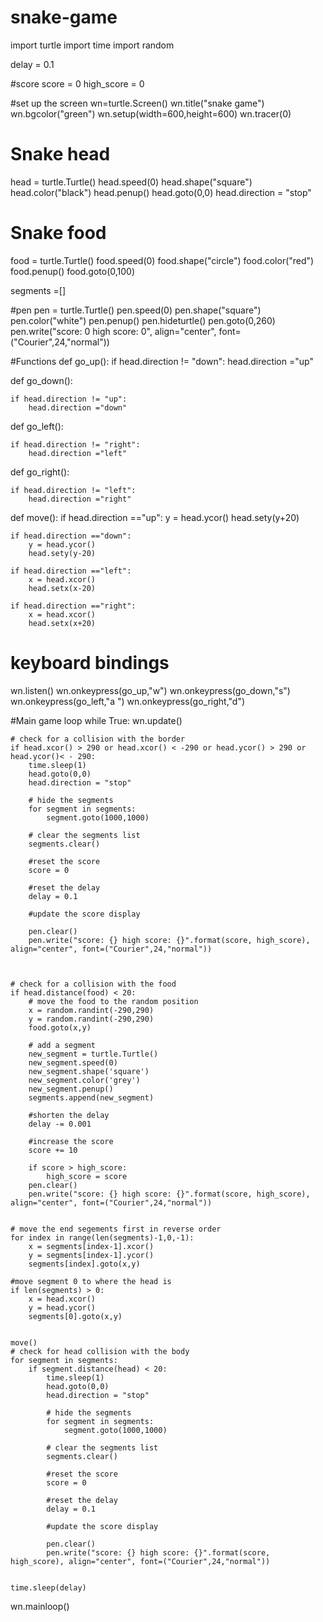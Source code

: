 # snake-game

import turtle
import time
import random


delay = 0.1

#score
score = 0
high_score = 0

#set up the screen
wn=turtle.Screen()
wn.title("snake game")
wn.bgcolor("green")
wn.setup(width=600,height=600)
wn.tracer(0)


# Snake head
head = turtle.Turtle()
head.speed(0)
head.shape("square")
head.color("black")
head.penup()
head.goto(0,0)
head.direction = "stop"

# Snake food
food = turtle.Turtle()
food.speed(0)
food.shape("circle")
food.color("red")
food.penup()
food.goto(0,100)

segments =[]

#pen
pen = turtle.Turtle()
pen.speed(0)
pen.shape("square")
pen.color("white")
pen.penup()
pen.hideturtle()
pen.goto(0,260)
pen.write("score: 0 high score: 0", align="center", font=("Courier",24,"normal"))

#Functions
def go_up():
	if head.direction != "down":
		head.direction ="up"

def go_down():

	if head.direction != "up":
		head.direction ="down"

def go_left():

	if head.direction != "right":
		head.direction ="left"

def go_right():

	if head.direction != "left":
		head.direction ="right"

def move():
	if head.direction =="up":
		y = head.ycor()
		head.sety(y+20)

	if head.direction =="down":
		y = head.ycor()
		head.sety(y-20)

	if head.direction =="left":
		x = head.xcor()
		head.setx(x-20)

	if head.direction =="right":
		x = head.xcor()
		head.setx(x+20)
# keyboard bindings
wn.listen()
wn.onkeypress(go_up,"w")
wn.onkeypress(go_down,"s")
wn.onkeypress(go_left,"a ")
wn.onkeypress(go_right,"d")

#Main game loop
while True:
	wn.update()

	# check for a collision with the border
	if head.xcor() > 290 or head.xcor() < -290 or head.ycor() > 290 or head.ycor()< - 290:
		time.sleep(1)
		head.goto(0,0)
		head.direction = "stop"

		# hide the segments
		for segment in segments:
			segment.goto(1000,1000)

		# clear the segments list
		segments.clear()

		#reset the score
		score = 0

		#reset the delay
		delay = 0.1
		
		#update the score display

		pen.clear()
		pen.write("score: {} high score: {}".format(score, high_score), align="center", font=("Courier",24,"normal"))



	# check for a collision with the food
	if head.distance(food) < 20:
		# move the food to the random position
		x = random.randint(-290,290)
		y = random.randint(-290,290)
		food.goto(x,y)

		# add a segment
		new_segment = turtle.Turtle()
		new_segment.speed(0)
		new_segment.shape('square')
		new_segment.color('grey')
		new_segment.penup()
		segments.append(new_segment)

		#shorten the delay
		delay -= 0.001

		#increase the score
		score += 10

		if score > high_score:
			high_score = score
		pen.clear()
		pen.write("score: {} high score: {}".format(score, high_score), align="center", font=("Courier",24,"normal"))


	# move the end segements first in reverse order
	for index in range(len(segments)-1,0,-1):
		x = segments[index-1].xcor()
		y = segments[index-1].ycor()
		segments[index].goto(x,y)

	#move segment 0 to where the head is
	if len(segments) > 0:
		x = head.xcor()
		y = head.ycor()
		segments[0].goto(x,y)

	
	move()
	# check for head collision with the body
	for segment in segments:
		if segment.distance(head) < 20:
			time.sleep(1)
			head.goto(0,0)
			head.direction = "stop"

			# hide the segments
			for segment in segments:
				segment.goto(1000,1000)

			# clear the segments list
			segments.clear()

			#reset the score
			score = 0

			#reset the delay
			delay = 0.1	

			#update the score display
			
			pen.clear()
			pen.write("score: {} high score: {}".format(score, high_score), align="center", font=("Courier",24,"normal"))

		
	time.sleep(delay)

wn.mainloop()
